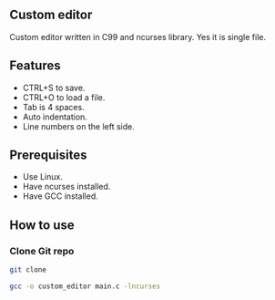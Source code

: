 ## Custom editor
Custom editor written in C99 and ncurses library. Yes it is single file.

## Features
- CTRL+S to save.
- CTRL+O to load a file.
- Tab is 4 spaces.
- Auto indentation.
- Line numbers on the left side.

## Prerequisites
- Use Linux.
- Have ncurses installed.
- Have GCC installed.

## How to use
### Clone Git repo
```bash
git clone 
```
```bash
gcc -o custom_editor main.c -lncurses
```